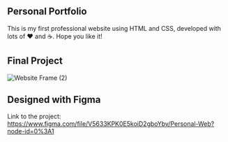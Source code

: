 ## Personal Portfolio

This is my first professional website using HTML and CSS, developed with lots of ❤️ and ☕.
Hope you like it!

## Final Project

![Website Frame (2)](https://user-images.githubusercontent.com/61896414/148084567-765a3188-78ef-4771-b21d-346c60b4e5da.jpg)

## Designed with Figma
Link to the project: https://www.figma.com/file/V5633KPK0E5koiD2gboYbv/Personal-Web?node-id=0%3A1
